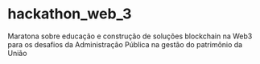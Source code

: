 # hackathon_web_3
Maratona sobre educação e construção de soluções blockchain na Web3 para os desafios da Administração Pública na gestão do patrimônio da União
